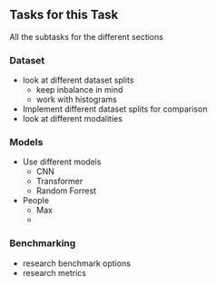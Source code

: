 ## Tasks for this Task

All the subtasks for the different sections 

### Dataset
- look at different dataset splits
  - keep inbalance in mind 
  - work with histograms
- Implement different dataset splits for comparison
- look at different modalities


### Models
- Use different models 
  - CNN
  - Transformer
  - Random Forrest
- People
  - Max
  - 

### Benchmarking
- research benchmark options
- research metrics 